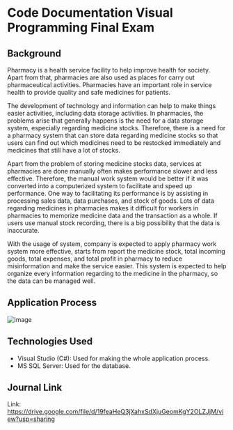 # Code Documentation Visual Programming Final Exam

## Background
Pharmacy is a health service facility to help improve health for society. Apart from that, pharmacies are also used as places for carry out pharmaceutical activities. Pharmacies have an important role in service health to provide quality and safe medicines for patients.

The development of technology and information can help to make things easier activities, including data storage activities. In pharmacies, the problems arise that generally happens is the need for a data storage system, especially regarding medicine stocks. Therefore, there is a need for a pharmacy system that can store data regarding medicine stocks so that users can find out which medicines need to be restocked immediately and medicines that still have a lot of stocks.

Apart from the problem of storing medicine stocks data, services at pharmacies are done manually often makes performance slower and less effective. Therefore, the manual work system would be better if it was converted into a computerized system to facilitate and speed up performance. One way to facilitating its performance is by assisting in processing sales data, data purchases, and stock of goods. Lots of data regarding medicines in pharmacies makes it difficult for workers in pharmacies to memorize medicine data and the transaction as a whole. If users use manual stock recording, there is a big possibility that the data is inaccurate.

With the usage of system, company is expected to apply pharmacy work system more effective, starts from report the medicine stock, total incoming goods, total expenses, and total profit in pharmacy to reduce misinformation and make the service easier. This system is expected to help organize every information regarding to the medicine in the pharmacy, so the data can be managed well. 

## Application Process
![image](https://github.com/gladystanujaya17/visual-programming-uas/assets/120657612/e2e383b9-68a2-4e96-80e1-c062c2a86675)

## Technologies Used
- Visual Studio (C#): Used for making the whole application process.
- MS SQL Server: Used for the database.
  
## Journal Link
Link: https://drive.google.com/file/d/19feaHeQ3jXahxSdXjuGeomKgY2OLZJjM/view?usp=sharing 

